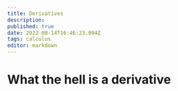 ```yaml
---
title: Derivatives
description: 
published: true
date: 2023-08-14T16:46:23.094Z
tags: calculus
editor: markdown
---
```


# What the hell is a derivative